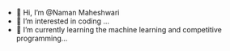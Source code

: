 - 👋 Hi, I’m @Naman Maheshwari
- 👀 I’m interested in coding ...
- 🌱 I’m currently learning the machine learning and competitive programming...
